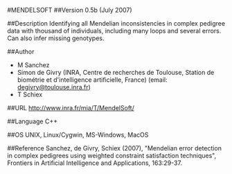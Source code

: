 #MENDELSOFT
##Version
0.5b (July 2007)

##Description
Identifying all Mendelian inconsistencies in complex pedigree data with thousand of individuals, including many loops and several errors. Can also infer missing genotypes.

##Author
* M Sanchez
* Simon de Givry (INRA, Centre de recherches de Toulouse, Station de biométrie et d'intelligence artificielle, France) (email: degivry@toulouse.inra.fr)
* T Schiex

##URL
http://www.inra.fr/mia/T/MendelSoft/

##Language
C++

##OS
UNIX, Linux/Cygwin, MS-Windows, MacOS

##Reference
Sanchez, de Givry, Schiex (2007), "Mendelian error detection in complex pedigrees using weighted constraint satisfaction techniques", Frontiers in Artificial Intelligence and Applications, 163:29-37.

